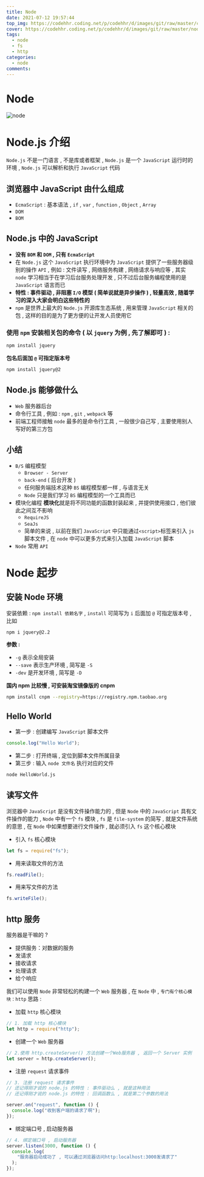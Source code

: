 ```yaml
---
title: Node
date: 2021-07-12 19:57:44
top_img: https://codehhr.coding.net/p/codehhr/d/images/git/raw/master/csslayouts/sunrise.jpg
cover: https://codehhr.coding.net/p/codehhr/d/images/git/raw/master/node/node.jpg
tags:
  - node
  - fs
  - http
categories:
  - node
comments:
---
```


# Node

![node](https://codehhr.coding.net/p/codehhr/d/images/git/raw/master/node/nodeall.png)

# Node.js 介绍

`Node.js` 不是一门语言 , 不是库或者框架 , `Node.js` 是一个 `JavaScript` 运行时的环境 , `Node.js` 可以解析和执行 `JavaScript` 代码

## 浏览器中 JavaScript 由什么组成

- `EcmaScript` : 基本语法 , `if` , `var` , `function` , `Object` , `Array`
- `DOM`
- `BOM`

## Node.js 中的 JavaScript

- **没有 `BOM` 和 `DOM` , 只有 `EcmaScript`**
- 在 `Node.js` 这个 `JavaScript` 执行环境中为 `JavaScript` 提供了一些服务器级别的操作 `API` , 例如 : 文件读写 , 网络服务构建 , 网络请求与响应等 , 其实 `node` 学习相当于在学习后台服务处理开发 , 只不过后台服务编程使用的是 `JavaScript` 语言而已
- **特性 : 事件驱动 , 非阻塞 `I/O` 模型 ( 简单说就是异步操作 ) , 轻量高效 , 随着学习的深入大家会明白这些特性的**
- `npm` 是世界上最大的 `Node.js` 开源库生态系统 , 用来管理 `JavaScript` 相关的包 , 这样的目的是为了更方便的让开发人员使用它

### 使用 `npm` 安装相关包的命令 ( 以 `jquery` 为例 , 先了解即可 ) :

```bash
npm install jquery
```

**包名后面加 `@` 可指定版本号**

```bash
npm install jquery@2
```

## Node.js 能够做什么

- `Web` 服务器后台
- 命令行工具 , 例如 : `npm` , `git` , `webpack` 等
- 前端工程师接触 `node` 最多的是命令行工具 , 一般很少自己写 , 主要使用别人写好的第三方包

## 小结

- `B/S` 编程模型
  - `Browser - Server`
  - `back-end` ( 后台开发 )
  - 任何服务端技术这种 `BS` 编程模型都一样 , 与语言无关
  - `Node` 只是我们学习 `BS` 编程模型的一个工具而已
- 模块化编程
  **模块化**就是将不同功能的函数封装起来 , 并提供使用接口 , 他们彼此之间互不影响
  - `RequireJS`
  - `SeaJs`
  - 简单的来说 , 以前在我们 `JavaScript` 中只能通过`<script>`标签来引入 `js` 脚本文件 , 在 `node` 中可以更多方式来引入加载 `JavaScript` 脚本
- `Node` 常用 `API`

# Node 起步

## 安装 Node 环境

安装依赖 : `npm install 依赖名字` , `install` 可简写为 `i`
后面加 `@` 可指定版本号 , 比如

```bash
npm i jquery@2.2
```

**参数 :**

- `-g` 表示全局安装
- `--save` 表示生产环境 , 简写是 `-S`
- `-dev` 是开发环境 , 简写是 `-D`

**国内 npm 比较慢 , 可安装淘宝镜像版的 cnpm**

```bash
npm install cnpm --registry=https://registry.npm.taobao.org
```

## Hello World

- 第一步 : 创建编写 `JavaScript` 脚本文件

```js
console.log("Hello World");
```

- 第二步 : 打开终端 , 定位到脚本文件所属目录
- 第三步 : 输入 `node 文件名` 执行对应的文件

```bash
node HelloWorld.js
```

## 读写文件

浏览器中 `JavaScript` 是没有文件操作能力的 , 但是 `Node` 中的 `JavaScript` 具有文件操作的能力 , `Node` 中有一个 `fs` 模块 , `fs` 是 `file-system` 的简写 , 就是文件系统的意思 , 在 `Node` 中如果想要进行文件操作 , 就必须引入 `fs` 这个核心模块

- 引入 `fs` 核心模块

```js
let fs = require("fs");
```

- 用来读取文件的方法

```js
fs.readFile();
```

- 用来写文件的方法

```js
fs.writeFile();
```

## http 服务

服务器是干嘛的 ?

- 提供服务：对数据的服务
- 发请求
- 接收请求
- 处理请求
- 给个响应

我们可以使用 `Node` 非常轻松的构建一个 `Web` 服务器 , 在 `Node` 中 , `专门有个核心模块：http`
思路 :

- 加载 `http` 核心模块

```js
// 1. 加载 http 核心模块
let http = require("http");
```

- 创建一个 `Web` 服务器

```js
// 2.使用 http.createServer() 方法创建一个Web服务器 , 返回一个 Server 实例
let server = http.createServer();
```

- 注册 `request` 请求事件

```js
// 3. 注册 request 请求事件
// 还记得刚才说的 node.js 的特性 : 事件驱动么 , 就是这种用法
// 还记得刚才说的 node.js 的特性 : 回调函数么 , 就是第二个参数的用法

server.on("request", function () {
  console.log("收到客户端的请求了啊");
});
```

- 绑定端口号 , 启动服务器

```js
// 4. 绑定端口号 , 启动服务器
server.listen(3000, function () {
  console.log(
    "服务器启动成功了 , 可以通过浏览器访问http:localhost:3000发请求了"
  );
});
```
